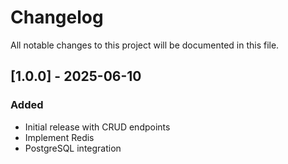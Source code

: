 # Changelog

All notable changes to this project will be documented in this file.

## [1.0.0] - 2025-06-10
### Added
- Initial release with CRUD endpoints
- Implement Redis
- PostgreSQL integration